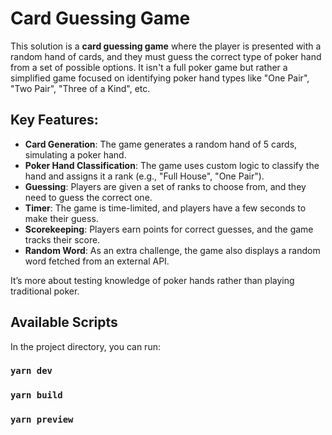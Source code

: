 # Card Guessing Game

This solution is a **card guessing game** where the player is presented with a random hand of cards, and they must guess the correct type of poker hand from a set of possible options. It isn't a full poker game but rather a simplified game focused on identifying poker hand types like "One Pair", "Two Pair", "Three of a Kind", etc.

## Key Features:
- **Card Generation**: The game generates a random hand of 5 cards, simulating a poker hand.
- **Poker Hand Classification**: The game uses custom logic to classify the hand and assigns it a rank (e.g., "Full House", "One Pair").
- **Guessing**: Players are given a set of ranks to choose from, and they need to guess the correct one.
- **Timer**: The game is time-limited, and players have a few seconds to make their guess.
- **Scorekeeping**: Players earn points for correct guesses, and the game tracks their score.
- **Random Word**: As an extra challenge, the game also displays a random word fetched from an external API.

It’s more about testing knowledge of poker hands rather than playing traditional poker.

## Available Scripts

In the project directory, you can run:

### `yarn dev`

### `yarn build`

### `yarn preview`
